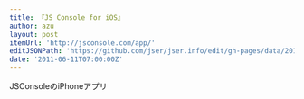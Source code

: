 ```yaml
---
title: 『JS Console for iOS』
author: azu
layout: post
itemUrl: 'http://jsconsole.com/app/'
editJSONPath: 'https://github.com/jser/jser.info/edit/gh-pages/data/2011/06/index.json'
date: '2011-06-11T07:00:00Z'
---
```

JSConsoleのiPhoneアプリ
